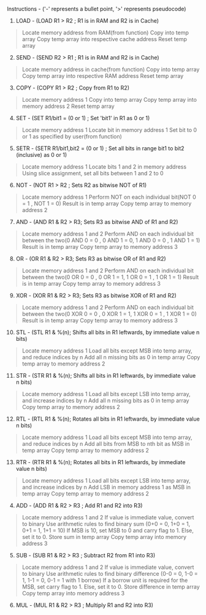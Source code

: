 Instructions -
('-' represents a bullet point, '>' represents pseudocode)

1. LOAD - (LOAD R1 > R2 ; R1 is in RAM and R2 is in Cache)
> Locate memory address from RAM(from function)
> Copy into temp array
> Copy temp array into respective cache address
> Reset temp array

2. SEND - (SEND R2 > R1 ; R1 is in RAM and R2 is in Cache)
> Locate memory address in cache(from function)
> Copy into temp array
> Copy temp array into respective RAM address
> Reset temp array

3. COPY - (COPY R1 > R2 ; Copy from R1 to R2)
> Locate memory address 1
> Copy into temp array
> Copy temp array into memory address 2
> Reset temp array

4. SET - (SET R1/bit1 = (0 or 1) ; Set 'bit1' in R1 as 0 or 1)
> Locate memory address 1
> Locate bit in memory address 1
> Set bit to 0 or 1 as specified by user(from function)

5. SETR - (SETR R1/bit1,bit2 = (0 or 1) ; Set all bits in range bit1 to bit2 (inclusive) as 0 or 1)
> Locate memory address 1
> Locate bits 1 and 2 in memory address
> Using slice assignment, set all bits between 1 and 2 to 0

6. NOT - (NOT R1 > R2 ; Sets R2 as bitwise NOT of R1)
> Locate memory address 1
> Perform NOT on each individual bit(NOT 0 = 1 , NOT 1 = 0)
> Result is in temp array
> Copy temp array to memory address 2

7. AND - (AND R1 & R2 > R3; Sets R3 as bitwise AND of R1 and R2)
> Locate memory address 1 and 2
> Perform AND on each individual bit between the two(0 AND 0 = 0 , 0 AND 1 = 0, 1 AND 0 = 0 , 1 AND 1 = 1)
> Result is in temp array
> Copy temp array to memory address 3

8. OR - (OR R1 & R2 > R3; Sets R3 as bitwise OR of R1 and R2)
> Locate memory address 1 and 2
> Perform AND on each individual bit between the two(0 OR 0 = 0 , 0 OR 1 = 1, 1 OR 0 = 1 , 1 OR 1 = 1)
> Result is in temp array
> Copy temp array to memory address 3

9. XOR - (XOR R1 & R2 > R3; Sets R3 as bitwise XOR of R1 and R2)
> Locate memory address 1 and 2
> Perform AND on each individual bit between the two(0 XOR 0 = 0 , 0 XOR 1 = 1, 1 XOR 0 = 1 , 1 XOR 1 = 0)
> Result is in temp array
> Copy temp array to memory address 3

10. STL - (STL R1 & %(n); Shifts all bits in R1 leftwards, by immediate value n bits)
> Locate memory address 1
> Load all bits except MSB into temp array, and reduce indices by n
> Add all n missing bits as 0 in temp array
> Copy temp array to memory address 2

11. STR - (STR R1 & %(n); Shifts all bits in R1 leftwards, by immediate value n bits)
> Locate memory address 1
> Load all bits except LSB into temp array, and increase indices by n
> Add all n missing bits as 0 in temp array
> Copy temp array to memory address 2

12. RTL - (RTL R1 & %(n); Rotates all bits in R1 leftwards, by immediate value n bits)
> Locate memory address 1
> Load all bits except MSB into temp array, and reduce indices by n
> Add all bits from MSB to nth bit as MSB in temp array
> Copy temp array to memory address 2

13. RTR - (RTR R1 & %(n); Rotates all bits in R1 leftwards, by immediate value n bits)
> Locate memory address 1
> Load all bits except LSB into temp array, and increase indices by n
> Add LSB in memory address 1 as MSB in temp array
> Copy temp array to memory address 2

4. ADD - (ADD R1 & R2 > R3 ; Add R1 and R2 into R3)
> Locate memory address 1 and 2
> If value is immediate value, convert to binary
> Use arithmetic rules to find binary sum (0+0 = 0, 1+0 = 1, 0+1 = 1, 1+1 = 10)
> If MSB is 10, set MSB to 0 and carry flag to 1. Else, set it to 0.
> Store sum in temp array
> Copy temp array into memory address 3

5. SUB - (SUB R1 & R2 > R3 ; Subtract R2 from R1 into R3)
> Locate memory address 1 and 2
> If value is immediate value, convert to binary
> Use arithmetic rules to find binary difference (0-0 = 0, 1-0 = 1, 1-1 = 0, 0-1 = 1 with 1 borrow)
> If a borrow unit is required for the MSB, set carry flag to 1. Else, set it to 0.
> Store difference in temp array
> Copy temp array into memory address 3

6. MUL - (MUL R1 & R2 > R3 ; Multiply R1 and R2 into R3)
